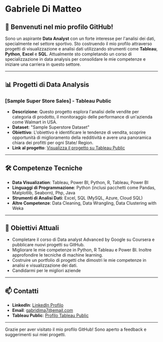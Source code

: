# Gabriele Di Matteo

## 👋 Benvenuti nel mio profilo GitHub!

Sono un aspirante **Data Analyst** con un forte interesse per l'analisi dei dati, specialmente nel settore sportivo. 
Sto costruendo il mio profilo attraverso progetti di visualizzazione e analisi dati utilizzando strumenti come **Tableau**, **Python**, **Excel** e **SQL**. Attualmente sto completando un corso di specializzazione in data analysis per consolidare le mie competenze e iniziare una carriera in questo settore.

---

## 📊 Progetti di Data Analysis

### [Sample Super Store Sales] - Tableau Public
- **Descrizione**: Questo progetto esplora l'analisi delle vendite per categoria di prodotto, il monitoraggio delle performance di un'azienda come Walmart in USA.
- **Dataset**: "Sample Superstore Dataset"
- **Obiettivo**: L'obiettivo è identificare le tendenze di vendita, scoprire opportunità di miglioramento della redditività e avere una panoramica chiara dei profitti per ogni State/ Region.
- **Link al progetto**: [Visualizza il progetto su Tableau Public]([https://public.tableau.com/views/tuo_progetto](https://prod-uk-a.online.tableau.com/#/site/gabridima7-b481b7ec6f/views/SampleSuperstoresales/Overview?:iid=3))

---

## 🛠️ Competenze Tecniche

- **Data Visualization**: Tableau, Power BI, Python, R, Tableau, Power BI
- **Linguaggi di Programmazione**: Python (inclusi pacchetti come Pandas, Matplotlib, Seaborn), Php, Java
- **Strumenti di Analisi Dati**: Excel, SQL (MySQL, Azure, Cloud SQL)
- **Altre Competenze**: Data Cleaning, Data Wrangling, Data Clustering with Weka

---

## 🌱 Obiettivi Attuali

- Completare il corso di Data analyst Advanced by Google su Coursera e pubblicare nuovi progetti su GitHub.
- Migliorare le mie competenze in Python, R Tableau e Power BI. Inoltre approfondire le tecniche di machine learning.
- Costruire un portfolio di progetti che dimostri le mie competenze in analisi e visualizzazione dei dati.
- Candidarmi per le migliori aziende

---

## 📫 Contatti

- **LinkedIn**: [LinkedIn Profilo](https://linkedin.com/in/tuo_profilo)
- **Email**: gabridima7@email.com
- **Tableau Public**: [Profilo Tableau Public](https://prod-uk-a.online.tableau.com/#/site/gabridima7-b481b7ec6f/personalSpace)

---

Grazie per aver visitato il mio profilo GitHub! Sono aperto a feedback e suggerimenti sui miei progetti.
